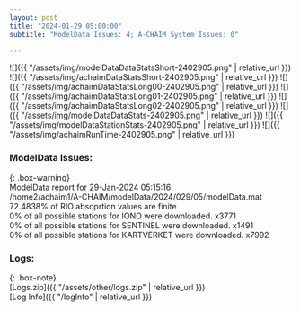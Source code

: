 ```yaml
---
layout: post
title: "2024-01-29 05:00:00"
subtitle: "ModelData Issues: 4; A-CHAIM System Issues: 0"

---
```


![]({{ "/assets/img/modelDataDataStatsShort-2402905.png" | relative_url }})
![]({{ "/assets/img/achaimDataStatsShort-2402905.png" | relative_url }})
![]({{ "/assets/img/achaimDataStatsLong00-2402905.png" | relative_url }})
![]({{ "/assets/img/achaimDataStatsLong01-2402905.png" | relative_url }})
![]({{ "/assets/img/achaimDataStatsLong02-2402905.png" | relative_url }})
![]({{ "/assets/img/modelDataDataStats-2402905.png" | relative_url }})
![]({{ "/assets/img/modelDataStationStats-2402905.png" | relative_url }})
![]({{ "/assets/img/achaimRunTime-2402905.png" | relative_url }})


### ModelData Issues:  
  
{: .box-warning}  
 ModelData report for 29-Jan-2024 05:15:16   
 /home2/achaim1/A-CHAIM/modelData/2024/029/05/modelData.mat   
 72.4838% of RIO absoprtion values are finite   
 0% of all possible stations for IONO were downloaded. x3771   
 0% of all possible stations for SENTINEL were downloaded. x1491   
 0% of all possible stations for KARTVERKET were downloaded. x7992   
  


### Logs:  
  
{: .box-note}  
[Logs.zip]({{ "/assets/other/logs.zip" | relative_url }})  
[Log Info]({{ "/logInfo" | relative_url }})  

